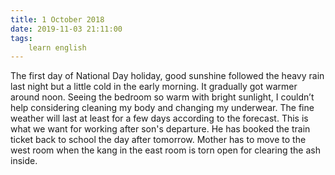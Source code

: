 ```yaml
---
title: 1 October 2018
date: 2019-11-03 21:11:00
tags:
    learn english
---
```


The first day of National Day holiday, good sunshine followed the heavy rain last night but a little cold in the early morning. It gradually got warmer around noon. Seeing the bedroom so warm with bright sunlight, I couldn’t help considering cleaning my body and changing my underwear. The fine weather will last at least for a few days according to the forecast. This is what we want for working after son's departure. He has booked the train ticket back to school the day after tomorrow. Mother has to move to the west room when the kang in the east room is torn open for clearing the ash inside. 